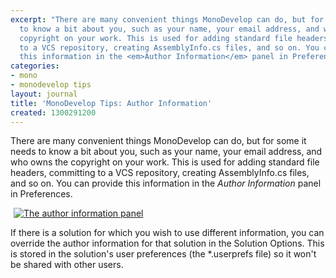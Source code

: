 ```yaml
---
excerpt: "There are many convenient things MonoDevelop can do, but for some it needs
  to know a bit about you, such as your name, your email address, and who owns the
  copyright on your work. This is used for adding standard file headers, committing
  to a VCS repository, creating AssemblyInfo.cs files, and so on. You can provide
  this information in the <em>Author Information</em> panel in Preferences.\r\n\r"
categories:
- mono
- monodevelop tips
layout: journal
title: 'MonoDevelop Tips: Author Information'
created: 1300291200
---
```

There are many convenient things MonoDevelop can do, but for some it needs to know a bit about you, such as your name, your email address, and who owns the copyright on your work. This is used for adding standard file headers, committing to a VCS repository, creating AssemblyInfo.cs files, and so on. You can provide this information in the <em>Author Information</em> panel in Preferences.

<a href="http://mjhutchinson.com/files/images/md-tips/author-information-panel.png" rel="lightbox[md_tips_author_information]" title="The author information panel"><img src="http://mjhutchinson.com/files/images/md-tips/t/author-information-panel.png" alt="The author information panel" style="max-width:98%; display:block;margin-left:auto;margin-right:auto;" /></a>

If there is a solution for which you wish to use different information, you can override the author information for that solution in the Solution Options. This is stored in the solution's user preferences (the *.userprefs file) so it won't be shared with other users.
